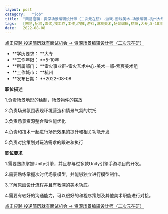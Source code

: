 ```yaml
---
layout:	post
category:	"job"
title:	"网易招聘：资深场景编辑设计师（二次元在研）-游戏-游戏美术-场景编辑-杭州大专5-10年"
tags:	[网易,招聘,面试,找工作,工作,内推,游戏,游戏美术,场景编辑,杭州,大专,5-10年]
date:	2022-08-08
---
```


[点击应聘 投递简历就有面试机会 ->  资深场景编辑设计师（二次元在研）](http://mobile.bole.netease.com/bole/boleDetail?id=42072&employeeId=346f03c3cda5f04c&key=all)



- **学历要求： **大专
- **工作年限： **5-10年
- **所属部门： **雷火事业群-雷火艺术中心-美术一部-紫宸美术组
- **工作城市： **杭州
- **发布日期： **2022-08-08



**职位描述**

1.负责场景地形的绘制，场景物件的摆放

2.负责场景氛围表现环境营造和情景气氛的烘托

3.负责场景资源整合和性能优化

4.负责和技术一起进行场景效果的提升和相关功能开发

5.负责对接策划对玩法需求的跟进和执行



**职位要求**

1.需要熟练掌握Unity引擎，并且参与过多款Unity引擎手游项目的开发。

2.需要熟练掌握次时代场景模型，并能够独立进行模型制作。

3.了解原画设计流程并且有教深的美术功底。

4.需要有较好的沟通能力，可以很好的和程序策划及其他美术职能进行对接。



[点击应聘 投递简历就有面试机会 ->  资深场景编辑设计师（二次元在研）](http://mobile.bole.netease.com/bole/boleDetail?id=42072&employeeId=346f03c3cda5f04c&key=all)